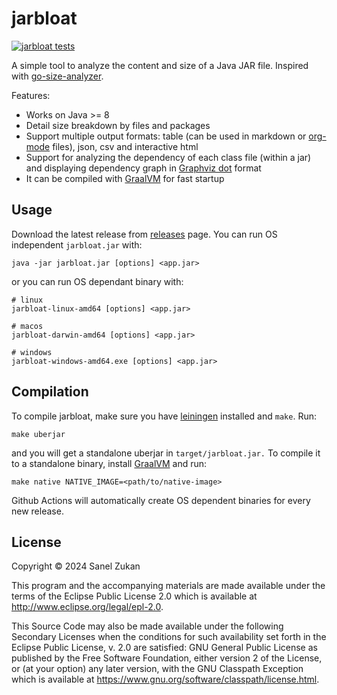 # jarbloat
[![jarbloat tests](https://github.com/sanel/jarbloat/actions/workflows/test.yml/badge.svg)](https://github.com/sanel/jarbloat/actions)

A simple tool to analyze the content and size of a Java JAR file. Inspired with [go-size-analyzer](https://github.com/Zxilly/go-size-analyzer).

Features:
 * Works on Java >= 8
 * Detail size breakdown by files and packages
 * Support multiple output formats: table (can be used in markdown or
   [org-mode](https://orgmode.org/) files), json, csv and interactive html
 * Support for analyzing the dependency of each class file (within a jar) and
   displaying dependency graph in [Graphviz dot](https://graphviz.org/) format
 * It can be compiled with [GraalVM](https://www.graalvm.org/) for fast startup

## Usage
Download the latest release from
[releases](https://github.com/sanel/jarbloat/releases) page. You can
run OS independent `jarbloat.jar` with:

```
java -jar jarbloat.jar [options] <app.jar>
```

or you can run OS dependant binary with:
```
# linux
jarbloat-linux-amd64 [options] <app.jar>

# macos
jarbloat-darwin-amd64 [options] <app.jar>

# windows
jarbloat-windows-amd64.exe [options] <app.jar>
```

## Compilation

To compile jarbloat, make sure you have
[leiningen](https://leiningen.org/) installed and `make`. Run:

```
make uberjar
```

and you will get a standalone uberjar in `target/jarbloat.jar.` To
compile it to a standalone binary, install
[GraalVM](https://www.graalvm.org/) and run:

```
make native NATIVE_IMAGE=<path/to/native-image>
```

Github Actions will automatically create OS dependent binaries for
every new release.

## License

Copyright © 2024 Sanel Zukan

This program and the accompanying materials are made available under the
terms of the Eclipse Public License 2.0 which is available at
http://www.eclipse.org/legal/epl-2.0.

This Source Code may also be made available under the following Secondary
Licenses when the conditions for such availability set forth in the Eclipse
Public License, v. 2.0 are satisfied: GNU General Public License as published by
the Free Software Foundation, either version 2 of the License, or (at your
option) any later version, with the GNU Classpath Exception which is available
at https://www.gnu.org/software/classpath/license.html.
